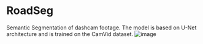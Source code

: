 # RoadSeg
Semantic Segmentation of dashcam footage.
The model is based on U-Net architecture and is trained on the CamVid dataset.
![image](https://github.com/arvind-prabhu259/RoadSeg/assets/94371314/760ecc4d-f0e5-4e13-be82-41ba4e6cc477)
